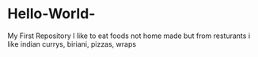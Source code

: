 # Hello-World-
My First Repository 
I like to eat foods not home made but from resturants
i like indian currys, biriani, pizzas, wraps 

